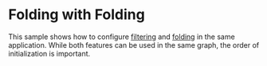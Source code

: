 # Folding with Folding
  

 This sample shows how to configure [filtering](https://docs.yworks.com/yfilesjavafx/doc/api/#/dguide/filtering) and [folding](https://docs.yworks.com/yfilesjavafx/doc/api/#/dguide/folding) in the same application. While both features can be used in the same graph, the order of initialization is important.   